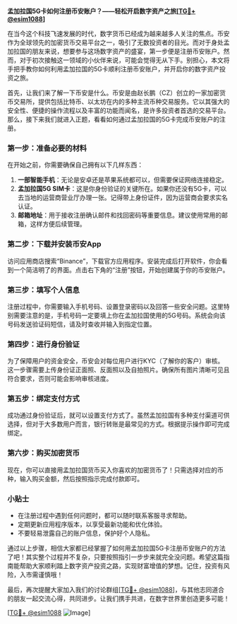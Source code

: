 **孟加拉国5G卡如何注册币安账户？——轻松开启数字资产之旅[[TG💪+ @esim1088](https://t.me/s/esim1088)]**

在当今这个科技飞速发展的时代，数字货币已经成为越来越多人关注的焦点。币安作为全球领先的加密货币交易平台之一，吸引了无数投资者的目光。而对于身处孟加拉国的朋友来说，想要参与这场数字资产的盛宴，第一步便是注册币安账户。然而，对于初次接触这一领域的小伙伴来说，可能会觉得无从下手。别担心，本文将手把手教你如何利用孟加拉国的5G卡顺利注册币安账户，并开启你的数字资产投资之旅。

首先，让我们来了解一下币安是什么。币安是由赵长鹏（CZ）创立的一家加密货币交易所，提供包括比特币、以太坊在内的多种主流币种交易服务。它以其强大的安全性、便捷的操作流程以及丰富的功能而闻名，是许多投资者首选的交易平台。那么，接下来我们就进入正题，看看如何通过孟加拉国的5G卡完成币安账户的注册。

### 第一步：准备必要的材料

在开始之前，你需要确保自己拥有以下几样东西：

1. **一部智能手机**：无论是安卓还是苹果系统都可以，但需要保证网络连接稳定。
2. **孟加拉国5G SIM卡**：这是你身份验证的关键所在。如果你还没有5G卡，可以去当地的运营商营业厅办理一张。记得带上身份证件，因为运营商会要求实名认证。
3. **邮箱地址**：用于接收注册确认邮件和找回密码等重要信息。建议使用常用的邮箱，这样方便后续管理。

### 第二步：下载并安装币安App

访问应用商店搜索“Binance”，下载官方应用程序。安装完成后打开软件，你会看到一个简洁明了的界面。点击右下角的“注册”按钮，开始创建属于你的币安账户。

### 第三步：填写个人信息

注册过程中，你需要输入手机号码、设置登录密码以及回答一些安全问题。这里特别需要注意的是，手机号码一定要填上你在孟加拉国使用的5G号码。系统会向该号码发送验证码短信，请及时查收并输入到指定位置。

### 第四步：进行身份验证

为了保障用户的资金安全，币安会对每位用户进行KYC（了解你的客户）审核。这一步骤需要上传身份证正面照、反面照以及自拍照片。确保所有图片清晰可见且符合要求，否则可能会影响审核进度。

### 第五步：绑定支付方式

成功通过身份验证后，就可以设置支付方式了。虽然孟加拉国有多种支付渠道可供选择，但对于大多数用户而言，银行转账是最常见的方式。根据提示操作即可完成绑定。

### 第六步：购买加密货币

现在，你可以直接用孟加拉国货币买入你喜欢的加密货币了！只需选择对应的币种，输入购买金额，然后按照指示完成付款即可。

### 小贴士

- 在注册过程中遇到任何问题时，都可以随时联系客服寻求帮助。
- 定期更新应用程序版本，以享受最新功能和优化体验。
- 不要轻易泄露自己的账户信息，保护好个人隐私。

通过以上步骤，相信大家都已经掌握了如何用孟加拉国5G卡注册币安账户的方法了吧！其实整个过程并不复杂，只要按照指引一步步来就完全没问题。希望这篇指南能帮助大家顺利踏上数字资产投资之路，实现财富增值的梦想。记住，投资有风险，入市需谨慎哦！

最后，再次提醒大家加入我们的讨论群组[[TG💪+ @esim1088](https://t.me/s/esim1088)]，与其他志同道合的朋友一起交流心得，共同进步。让我们携手共进，在数字世界里创造更多可能！

[[TG💪+ @esim1088](https://t.me/s/esim1088) ![Image](https://i.postimg.cc/4NQfJmqS/Snipaste-2025-05-13-00-14-12.png)]